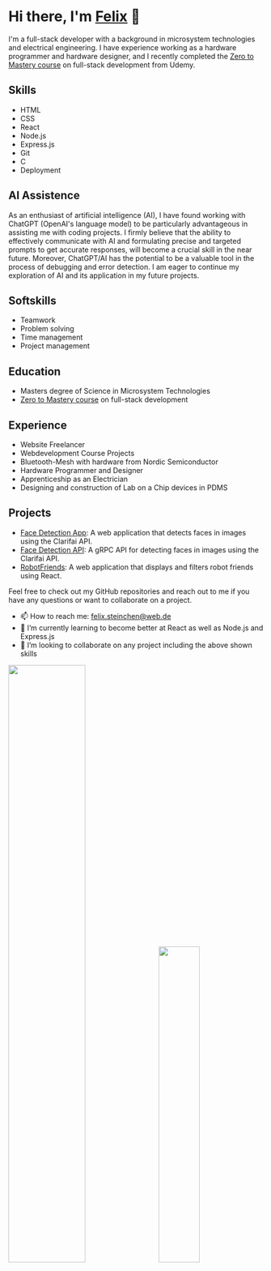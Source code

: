 # Hi there, I'm [Felix](https://github.com/Moccasym) 👋

I'm a full-stack developer with a background in microsystem technologies and electrical engineering. I have experience working as a hardware programmer and hardware designer, and I recently completed the [Zero to Mastery course](https://www.udemy.com/course/the-complete-web-developer-zero-to-mastery/) on full-stack development from Udemy.

## Skills

- HTML
- CSS
- React
- Node.js
- Express.js
- Git
- C
- Deployment

## AI Assistence
As an enthusiast of artificial intelligence (AI), I have found working with ChatGPT (OpenAI's language model) to be particularly advantageous in assisting me with coding projects. I firmly believe that the ability to effectively communicate with AI and formulating precise and targeted prompts to get accurate responses, will become a crucial skill in the near future. Moreover, ChatGPT/AI has the potential to be a valuable tool in the process of debugging and error detection. I am eager to continue my exploration of AI and its application in my future projects.

## Softskills
- Teamwork
- Problem solving
- Time management
- Project management

## Education

- Masters degree of Science in Microsystem Technologies
- [Zero to Mastery course](https://www.udemy.com/course/the-complete-web-developer-zero-to-mastery/) on full-stack development

## Experience

- Website Freelancer
- Webdevelopment Course Projects 
- Bluetooth-Mesh with hardware from Nordic Semiconductor
- Hardware Programmer and Designer
- Apprenticeship as an Electrician
- Designing and construction of Lab on a Chip devices in PDMS


## Projects

- [Face Detection App](https://github.com/Moccasym/face-recognition-brain): A web application that detects faces in images using the Clarifai API.
- [Face Detection API](https://github.com/Moccasym/face-recognition-brain_API): A gRPC API for detecting faces in images using the Clarifai API.
- [RobotFriends](https://github.com/Moccasym/robotfriends): A web application that displays and filters robot friends using React.

Feel free to check out my GitHub repositories and reach out to me if you have any questions or want to collaborate on a project.
- 📫 How to reach me: felix.steinchen@web.de
- 🌱 I’m currently learning to become better at React as well as Node.js and Express.js 
- 👯 I’m looking to collaborate on any project including the above shown skills

<div class='container'>
<img style="height: auto; width: 55%;" class="img" src="https://github-readme-stats.vercel.app/api?username=Moccasym&show_icons=true&theme=blue-green" />
&nbsp;
&nbsp;
<img style="height: auto; width: 40%;" class="img" src="https://github-readme-stats.vercel.app/api/top-langs/?username=Moccasym&theme=blue-green&langs_count=8&layout=compact" /></div>
</div>
